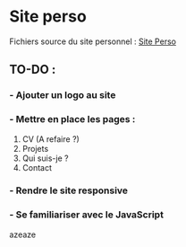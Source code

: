 # Site perso

Fichiers source du site personnel : [Site Perso](http://batiste-laloi.com/Portfolio/index.html)

## TO-DO : 

### - Ajouter un logo au site

### - Mettre en place les pages : 

1. CV (A refaire ?)
2. Projets
3. Qui suis-je ?
4. Contact

### - Rendre le site responsive

### - Se familiariser avec le JavaScript

azeaze
